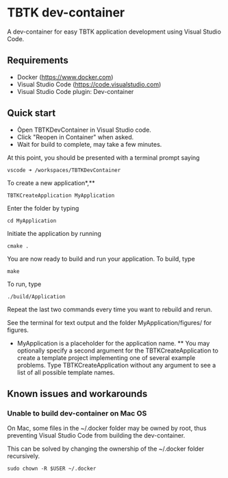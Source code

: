 # TBTK dev-container
A dev-container for easy TBTK application development using Visual Studio Code.

## Requirements
- Docker (https://www.docker.com)
- Visual Studio Code (https://code.visualstudio.com)
- Visual Studio Code plugin: Dev-container

## Quick start
- Òpen TBTKDevContainer in Visual Studio code.
- Click "Reopen in Container" when asked.
- Wait for build to complete, may take a few minutes.

At this point, you should be presented with a terminal prompt saying
```
vscode ➜ /workspaces/TBTKDevContainer
```

To create a new application*,**
```
TBTKCreateApplication MyApplication
```
Enter the folder by typing
```
cd MyApplication
```
Initiate the application by running
```
cmake .
```
You are now ready to build and run your application.
To build, type
```
make
```
To run, type
```
./build/Application
```
Repeat the last two commands every time you want to rebuild and rerun.

See the terminal for text output and the folder MyApplication/figures/ for figures.

* MyApplication is a placeholder for the application name.
** You may optionally specify a second argument for the TBTKCreateApplication to create a template project implementing one of several example problems. Type TBTKCreateApplication without any argument to see a list of all possible template names.

## Known issues and workarounds
### Unable to build dev-container on Mac OS
On Mac, some files in the ~/.docker folder may be owned by root, thus preventing Visual Studio Code from building the dev-container.

This can be solved by changing the ownership of the ~/.docker folder recursively.
```
sudo chown -R $USER ~/.docker 
```
